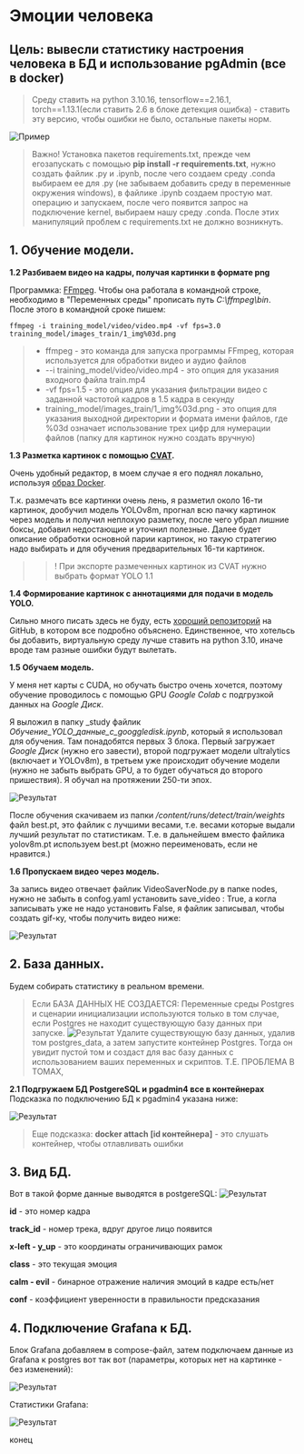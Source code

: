 # Эмоции человека

## Цель: вывесли статистику настроения человека в БД и использование pgAdmin (все в docker)
>Среду ставить на python 3.10.16, tensorflow==2.16.1, torch==1.13.1(если ставить 2.6 в блоке детекция ошибка) - ставить эту версию, чтобы ошибки не было, остальные пакеты норм.

![Пример](content_for_readme/для_заставки.png)



>Важно! Установка пакетов requirements.txt, прежде чем егозапускать с помощью **pip install -r requirements.txt**, нужно создать файлик .py и .ipynb, после чего создаем среду .conda выбираем ее для .py (не забываем добавить среду в переменные окружения windows), в файлике .ipynb создаем простую мат. операцию и запускаем, после чего появится запрос на подключение kernel, выбираем нашу среду .conda. После этих манипуляций проблем с requirements.txt не должно возникнуть.

## 1. Обучение модели.


**1.2 Разбиваем видео на кадры, получая картинки в формате png**

Программка: [FFmpeg](https://ffmpeg.org/download.html).
Чтобы она работала в командной строке, необходимо в "Переменных среды" прописать путь _C:\\ffmpeg\bin_. После этого в командной сроке пишем:
```
ffmpeg -i training_model/video/video.mp4 -vf fps=3.0 training_model/images_train/1_img%03d.png
```
>* ffmpeg -  это команда для запуска программы FFmpeg, которая используется для обработки
видео и аудио файлов
>* --i training_model/video/video.mp4 - это опция для указания входного файла train.mp4
>* -vf fps=1.5 - это опция для указания фильтрации видео с заданной частотой кадров в 1.5 кадра
в секунду
>* training_model/images_train/1_img%03d.png - это опция для указания выходной директории и формата имени 
файлов, где %03d означает использование трех цифр для нумерации файлов (папку для картинок нужно создать вручную)


**1.3 Разметка картинок с помощью [CVAT](https://www.cvat.ai/).**

 Очень удобный редактор, в моем случае я его поднял локально, используя [образ Docker](https://docs.cvat.ai/docs/administration/basics/installation/).

Т.к. размечать все картинки очень лень, я разметил около 16-ти картинок, дообучил модель 
YOLOv8m, прогнал всю пачку картинок через модель и получил неплохую разметку, после чего убрал
 лишние боксы, добавил недостающие и уточнил полезные. Далее будет описание обработки основной 
 парии картинок, но такую стратегию надо выбирать и для обучения предварительных 16-ти картинок.

 > > ! При экспорте размеченных картинок из CVAT нужно выбрать формат YOLO 1.1

**1.4 Формирование картинок с аннотациями для подачи в модель YOLO.**

Сильно много писать здесь не буду, есть 
[хороший репозиторий](https://github.com/ankhafizov/CVAT2YOLO) на GitHub,
 в котором все подробно объяснено. Единственное, что хотельсь бы добавить,
 виртуальную среду лучше ставить на python 3.10, иначе вроде там разные
 ошибки будут вылетать.

**1.5 Обучаем модель.**

У меня нет карты с CUDA, но обучать быстро очень хочется, поэтому обучение проводилось 
с помощью GPU _Google Colab_ с подгрузкой данных на _Google Диск_.

Я выложил в папку _study файлик _Обучение_YOLO_данные_с_googgledisk.ipynb_, который я использовал для обучения. Там понадобятся первых 
3 блока. Первый загружает _Google Диск_ (нужно его завести), второй подгружает модели 
ultralytics (включает и YOLOv8m), в третьем уже происходит обучение модели (нужно не забыть
выбрать GPU, а то будет обучаться до второго пришествия). Я обучал на протяжении 250-ти эпох.

![Результат](content_for_readme/results.jpg)

После обучения скачиваем из папки _/content/runs/detect/train/weights_ файл best.pt, это 
файлик с лучшими весами, т.е. весами которые выдали лучший результат по статистикам.
Т.е. в дальнейшем вместо файлика yolov8m.pt используем best.pt (можно переименовать, если
 не нравится.)

**1.6 Пропускаем видео через модель.**

За запись видео отвечает файлик VideoSaverNode.py в папке nodes, нужно не забыть в confog.yaml установить save_video : True, а когла записывать уже не надо установить False, я файлик записывал, чтобы создать gif-ку, чтобы получить видео ниже:

![Результат](content_for_readme/video.gif)

## 2. База данных.

Будем собирать статистику в реальном времени.

>Если БАЗА ДАННЫХ НЕ СОЗДАЕТСЯ:
>Переменные среды Postgres и сценарии инициализации используются только в том случае, если Postgres не находит существующую базу данных при запуске.
>![Результат](content_for_readme/errors.png)
>Удалите существующую базу данных, удалив том postgres_data, а затем запустите контейнер Postgres. Тогда он увидит пустой том и создаст для вас базу данных с использованием ваших переменных и скриптов.
Т.Е. ПРОБЛЕМА В ТОМАХ, 

**2.1 Подгружаем БД PostgereSQL и pgadmin4 все в контейнерах**
Подсказка по подключению БД к pgadmin4 указана ниже:

![Результат](content_for_readme/connection_.png)


>Еще подсказка: **docker attach [id контейнера]** - это слушать контейнер, чтобы отлавливать ошибки


## 3. Вид БД.
Вот в такой форме данные выводятся в postgereSQL:
![Результат](content_for_readme/table.png)

**id** - это номер кадра

**track_id** - номер трека, вдруг другое лицо появится

**x-left - y_up** - это координаты ограничивающих рамок

**class** - это текущая эмоция

**calm - evil** - бинарное отражение наличия эмоций в кадре есть/нет

**conf** - коэффициент уверенности в правильности предсказания


## 4. Подключение Grafana к БД.

Блок Grafana добавляем в compose-файл, затем подключаем данные из Grafana к postgres вот так вот (параметры, которых нет на картинке - без изменений):

![Результат](content_for_readme/grafana_подключение.png)

Статистики Grafana:

![Результат](content_for_readme/emotions_Grafana_short_cut.gif)

конец